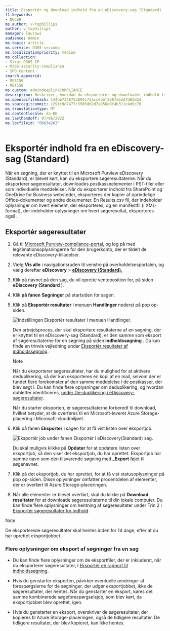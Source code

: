 ```yaml
---
title: Eksportér og download indhold fra en eDiscovery-sag (Standard)
f1.keywords:
- NOCSH
ms.author: v-tophillips
author: v-tophillips
manager: laurawi
audience: Admin
ms.topic: article
ms.service: O365-seccomp
ms.localizationpriority: medium
ms.collection:
- Strat_O365_IP
- M365-security-compliance
- SPO_Content
search.appverid:
- MOE150
- MET150
ms.custom: admindeeplinkCOMPLIANCE
description: Beskriver, hvordan du eksporterer og downloader indhold fra et eDiscovery-tilfælde (Standard) i Microsoft 365.
ms.openlocfilehash: 144bb7248753894c72accebbf3e87ab2d7d82d2d
ms.sourcegitcommit: c29fc9d7477c3985d02d7a956a9f4b311c4d9c76
ms.translationtype: MT
ms.contentlocale: da-DK
ms.lasthandoff: 07/06/2022
ms.locfileid: "66634263"
---
```

# <a name="export-content-from-a-ediscovery-standard-case"></a>Eksportér indhold fra en eDiscovery-sag (Standard)

Når en søgning, der er knyttet til en Microsoft Purview eDiscovery (Standard), er blevet kørt, kan du eksportere søgeresultaterne. Når du eksporterer søgeresultater, downloades postkasseelementer i PST-filer eller som individuelle meddelelser. Når du eksporterer indhold fra SharePoint og OneDrive for Business websteder, eksporteres der kopier af oprindelige Office-dokumenter og andre dokumenter. En Results.csv fil, der indeholder oplysninger om hvert element, der eksporteres, og en manifestfil (i XML-format), der indeholder oplysninger om hvert søgeresultat, eksporteres også.
  
## <a name="export-search-results"></a>Eksportér søgeresultater

1. Gå til <a href="https://go.microsoft.com/fwlink/p/?linkid=2077149" target="_blank">Microsoft Purview-compliance-portal</a>, og log på med legitimationsoplysningerne for den brugerkonto, der er tildelt de relevante eDiscovery-tilladelser.

2. Vælg **Vis alle** i navigationsruden til venstre på overholdelsesportalen, og vælg derefter **eDiscovery** > <a href="https://go.microsoft.com/fwlink/p/?linkid=2174007" target="_blank">**eDiscovery (Standard).**</a>

3. Klik på navnet på den sag, du vil oprette venteposition for, på siden **eDiscovery (Standard** ).

4. Klik **på fanen** **Søgninger** på startsiden for sagen.

5. Klik på **Eksportér resultater** i menuen **Handlinger** nederst på pop op-siden.

   ![Indstillingen Eksportér resultater i menuen Handlinger.](../media/ActionMenuExportResults.png)

   Den arbejdsproces, der skal eksportere resultaterne af en søgning, der er knyttet til en eDiscovery-sag (Standard), er den samme som eksport af søgeresultaterne for en søgning på siden **indholdssøgning** . Du kan finde en trinvis vejledning under [Eksportér resultater af indholdssøgning](export-search-results.md).

   > [!NOTE]
   > Når du eksporterer søgeresultater, har du mulighed for at aktivere deduplikering, så der kun eksporteres én kopi af en mail, selvom der er fundet flere forekomster af den samme meddelelse i de postkasser, der blev søgt i. Du kan finde flere oplysninger om deduplikering, og hvordan dubletter identificeres, [under De-duplikering i eDiscovery-søgeresultater](de-duplication-in-ediscovery-search-results.md).

   Når du starter eksporten, er søgeresultaterne forberedt til download, hvilket betyder, at de overføres til en Microsoft-leveret Azure Storage-placering i Microsoft-cloudmiljøet.
  
6. Klik på fanen **Eksporter** i sagen for at få vist listen over eksportjob.
  
   ![Eksportér job under fanen Eksportér i eDiscovery(Standard) sag.](../media/CoreeDiscoveryExport.png)

   Du skal muligvis klikke på **Opdater** for at opdatere listen over eksportjob, så den viser det eksportjob, du har oprettet. Eksportjob har samme navn som den tilsvarende søgning med **_Export** føjet til søgenavnet.

7. Klik på det eksportjob, du har oprettet, for at få vist statusoplysninger på pop op-siden. Disse oplysninger omfatter procentdelen af elementer, der er overført til Azure Storage-placeringen.

8. Når alle elementer er blevet overført, skal du klikke på **Download resultater** for at downloade søgeresultaterne til din lokale computer. Du kan finde flere oplysninger om hentning af søgeresultater under Trin 2 i [Eksportér søgeresultater for indhold](export-search-results.md#step-2-download-the-search-results)

> [!NOTE]
> De eksporterede søgeresultater skal hentes inden for 14 dage, efter at du har oprettet eksportjobbet.

### <a name="more-information-about-exporting-searches-from-a-case"></a>Flere oplysninger om eksport af søgninger fra en sag

- Du kan finde flere oplysninger om de eksportfiler, der er inkluderet, når du eksporterer søgeresultater, i [Eksportér en rapport til indholdssøgning](export-a-content-search-report.md#whats-included-in-the-report).

- Hvis du genstarter eksporten, påvirker eventuelle ændringer af forespørgslerne for de søgninger, der udgør eksportjobbet, ikke de søgeresultater, der hentes. Når du genstarter en eksport, køres det samme kombinerede søgeforespørgselsjob, som blev kørt, da eksportjobbet blev oprettet, igen.

- Hvis du genstarter en eksport, overskriver de søgeresultater, der kopieres til Azure Storage-placeringen, også de tidligere resultater. De tidligere resultater, der blev kopieret, kan ikke hentes.

